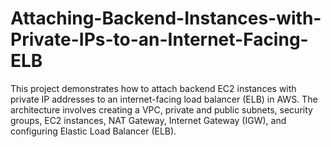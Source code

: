 # Attaching-Backend-Instances-with-Private-IPs-to-an-Internet-Facing-ELB
This project demonstrates how to attach backend EC2 instances with private IP addresses to an internet-facing load balancer (ELB) in AWS. The architecture involves creating a VPC, private and public subnets, security groups, EC2 instances, NAT Gateway, Internet Gateway (IGW), and configuring Elastic Load Balancer (ELB).
